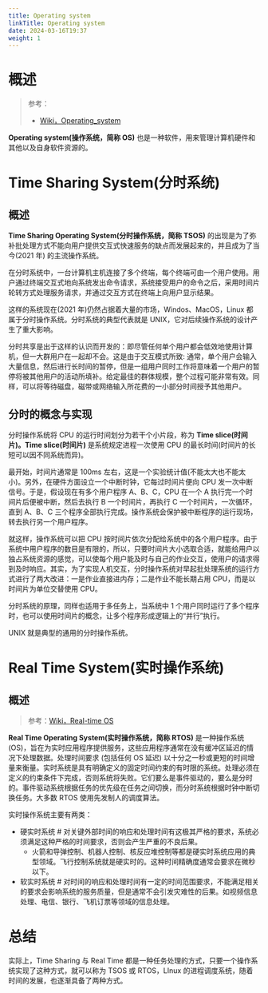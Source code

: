 ```yaml
---
title: Operating system
linkTitle: Operating system
date: 2024-03-16T19:37
weight: 1
---
```


# 概述

> 参考：
> 
> - [Wiki，Operating_system](https://en.wikipedia.org/wiki/Operating_system)

**Operating system(操作系统，简称 OS)** 也是一种软件，用来管理计算机硬件和其他以及自身软件资源的。

# Time Sharing System(分时系统)

## 概述

**Time Sharing Operating System(分时操作系统，简称 TSOS)** 的出现是为了弥补批处理方式不能向用户提供交互式快速服务的缺点而发展起来的，并且成为了当今(2021 年) 的主流操作系统。

在分时系统中，一台计算机主机连接了多个终端，每个终端可由一个用户使用。用户通过终端交互式地向系统发出命令请求，系统接受用户的命令之后，采用时间片轮转方式处理服务请求，并通过交互方式在终端上向用户显示结果。

这样的系统现在(2021 年)仍然占据着大量的市场，Windos、MacOS，Linux 都属于分时操作系统。分时系统的典型代表就是 UNIX，它对后续操作系统的设计产生了重大影响。

分时共享是出于这样的认识而开发的：即尽管任何单个用户都会低效地使用计算机，但一大群用户在一起却不会。这是由于交互模式所致: 通常，单个用户会输入大量信息，然后进行长时间的暂停，但是一组用户同时工作将意味着一个用户的暂停将被其他用户的活动所填补。给定最佳的群体规模，整个过程可能非常有效。同样，可以将等待磁盘，磁带或网络输入所花费的一小部分时间授予其他用户。

## 分时的概念与实现

分时操作系统将 CPU 的运行时间划分为若干个小片段，称为 **Time slice(时间片)。Time slice(时间片)** 是系统规定进程一次使用 CPU 的最长时间(时间片的长短可以因不同系统而异)。

最开始，时间片通常是 100ms 左右，这是一个实验统计值(不能太大也不能太小)。另外，在硬件方面设立一个中断时钟，它每过时间片便向 CPU 发一次中断信号。于是，假设现在有多个用户程序 A、B、C，CPU 在一个 A 执行完一个时间片后便被中断，然后去执行 B 一个时间片，再执行 C 一个时间片，一次循环，直到 A、B、C 三个程序全部执行完成。操作系统会保护被中断程序的运行现场，转去执行另一个用户程序。

就这样，操作系统可以把 CPU 按时间片依次分配给系统中的各个用户程序。由于系统中用户程序的数目是有限的，所以，只要时间片大小选取合适，就能给用户以独占系统资源的感觉，可以使每个用户能及时与自己的作业交互，使用户的请求得到及时响应。其实，为了实现人机交互，分时操作系统对早起批处理系统的运行方式进行了两大改进：一是作业直接进内存；二是作业不能长期占用 CPU，而是以时间片为单位交替使用 CPU。

分时系统的原理，同样也适用于多任务上，当系统中 1 个用户同时运行了多个程序时，也可以使用时间片的概念，让多个程序形成逻辑上的“并行”执行。

UNIX 就是典型的通用的分时操作系统。

# Real Time System(实时操作系统)

## 概述

> 参考：[Wiki，Real-time OS](https://en.wikipedia.org/wiki/Real-time_operating_system)

**Real Time Operating System(实时操作系统，简称 RTOS)** 是一种操作系统 (OS)，旨在为实时应用程序提供服务，这些应用程序通常在没有缓冲区延迟的情况下处理数据。处理时间要求 (包括任何 OS 延迟) 以十分之一秒或更短的时间增量来衡量。实时系统是具有明确定义的固定时间约束的有时限的系统。处理必须在定义的约束条件下完成，否则系统将失败。它们要么是事件驱动的，要么是分时的。事件驱动系统根据任务的优先级在任务之间切换，而分时系统根据时钟中断切换任务。大多数 RTOS 使用先发制人的调度算法。

实时操作系统主要有两类：

- 硬实时系统 # 对关键外部时间的响应和处理时间有这极其严格的要求，系统必须满足这种严格的时间要求，否则会产生严重的不良后果。
  - 火箭和导弹控制、机器人控制、核反应堆控制等都是硬实时系统应用的典型领域。飞行控制系统就是硬实时的。这种时间精确度通常会要求在微秒以下。
- 软实时系统 # 对时间的响应和处理时间有一定的时间范围要求，不能满足相关的要求会影响系统的服务质量，但是通常不会引发灾难性的后果。如视频信息处理、电信、银行、飞机订票等领域的信息处理。

# 总结

实际上，Time Sharing 与 Real Time 都是一种任务处理的方式，只要一个操作系统实现了这种方式，就可以称为 TSOS 或 RTOS，LInux 的进程调度系统，随着时间的发展，也逐渐具备了两种方式。
